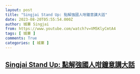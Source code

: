 ```yaml
---
layout: post
title: "Singjai Stand Up: 點解強國人咁鐘意講大話"
date: 2023-08-20T05:55:54.000Z
author: 城寨 Singjai
from: https://www.youtube.com/watch?v=VM5KlyCmtA4
tags: [ 城寨 ]
comments: True
categories: [ 城寨 ]
---
```

<!--1692510954000-->
[Singjai Stand Up: 點解強國人咁鐘意講大話](https://www.youtube.com/watch?v=VM5KlyCmtA4)
------

<div>

</div>
